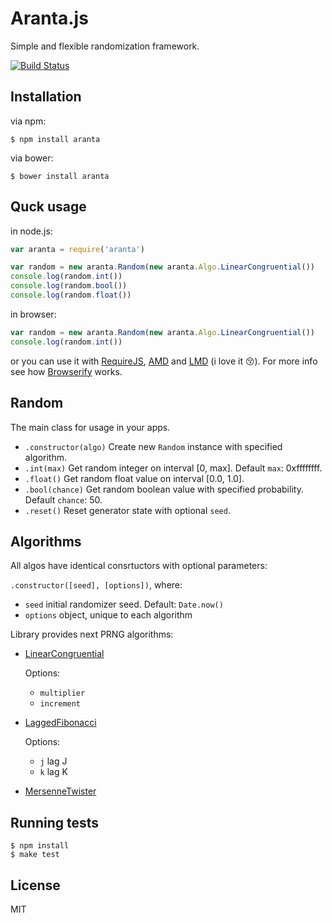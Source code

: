 # Aranta.js

Simple and flexible randomization framework.

[![Build Status](https://travis-ci.org/DeniSix/aranta.js.png)](https://travis-ci.org/DeniSix/aranta.js)

## Installation

via npm:

    $ npm install aranta

via bower:

    $ bower install aranta

## Quck usage

in node.js:

```js
var aranta = require('aranta')

var random = new aranta.Random(new aranta.Algo.LinearCongruential())
console.log(random.int())
console.log(random.bool())
console.log(random.float())
```

in browser:

```js
var random = new aranta.Random(new aranta.Algo.LinearCongruential())
console.log(random.int())
```

or you can use it with [RequireJS](http://www.requirejs.org/), [AMD](https://github.com/amdjs/amdjs-api/wiki/AMD) and [LMD](https://github.com/azproduction/lmd) (i love it :kissing_closed_eyes:). For more info see how [Browserify](http://browserify.org/) works.

## Random

The main class for usage in your apps.

  - `.constructor(algo)` Create new `Random` instance with specified algorithm.
  - `.int(max)` Get random integer on interval [0, max]. Default `max`: 0xffffffff.
  - `.float()` Get random float value on interval [0.0, 1.0].
  - `.bool(chance)` Get random boolean value with specified probability. Default `chance`: 50.
  - `.reset()` Reset generator state with optional `seed`.

## Algorithms

All algos have identical consrtuctors with optional parameters:

`.constructor([seed], [options])`, where:

  - `seed` initial randomizer seed. Default: `Date.now()`
  - `options` object, unique to each algorithm


Library provides next PRNG algorithms:

  - [LinearCongruential](https://en.wikipedia.org/wiki/Linear_congruential_generator)

    Options:
    - `multiplier`
    - `increment`

  - [LaggedFibonacci](https://en.wikipedia.org/wiki/Lagged_Fibonacci_generator)

    Options:
    - `j` lag J
    - `k` lag K

  - [MersenneTwister](https://en.wikipedia.org/wiki/Mersenne_twister)

## Running tests

```
$ npm install
$ make test
```

## License

MIT
